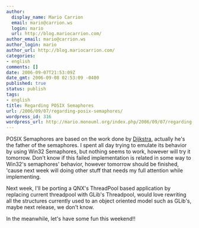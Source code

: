 ```yaml
---
author:
  display_name: Mario Carrion
  email: mario@carrion.ws
  login: mario
  url: http://blog.mariocarrion.com/
author_email: mario@carrion.ws
author_login: mario
author_url: http://blog.mariocarrion.com/
categories:
- english
comments: []
date: 2006-09-07T21:53:09Z
date_gmt: 2006-09-08 02:53:09 -0400
published: true
status: publish
tags:
- english
title: Regarding POSIX Semaphores
url: /2006/09/07/regarding-posix-semaphores/
wordpress_id: 316
wordpress_url: http://mario.monouml.org/index.php/2006/09/07/regarding-posix-semaphores/
---
```


<p>POSIX Semaphores are based on the work done by <a href="http://en.wikipedia.org/wiki/Edsger_Dijkstra">Dijkstra</a>, actually he's the father of the semaphores. I spent all day trying to emulate its behavior by using Win32 Semaphores, but nothing seems to work, however will try it tomorrow. Don't know if this failed implementation is related in some way to Win32's semaphores' behavior, however tomorrow should be finished, 'cause next week will doing other stuff that needs my full attention while implementing.</p>
<p>Next week, I'll be porting a QNX's ThreadPool based application by replacing current threadpool with GLib's Threadpool, would love rewriting all the structures currently used to an object oriented model such as GLib's, maybe next release, we don't know.</p>
<p>In the meanwhile, let's have some fun this weekend!!</p>
